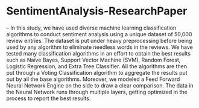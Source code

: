 # SentimentAnalysis-ResearchPaper
– In this study, we have used diverse machine learning classification algorithms to conduct sentiment analysis using a unique dataset of 50,000 review entries. The dataset is put under heavy preprocessing before being used by any algorithm to eliminate needless words in the reviews. We have tested many classification algorithms in an effort to obtain the best results such as Naïve Bayes, Support Vector Machine (SVM), Random Forest, Logistic Regression, and Extra Tree Classifier. All the algorithms are then put through a Voting Classification algorithm to aggregate the results put out by all the base algorithms. Moreover, we modeled a Feed Forward Neural Network Engine on the side to draw a clear comparison. The data in the Neural Network runs through multiple layers, getting optimized in the process to report the best results.
